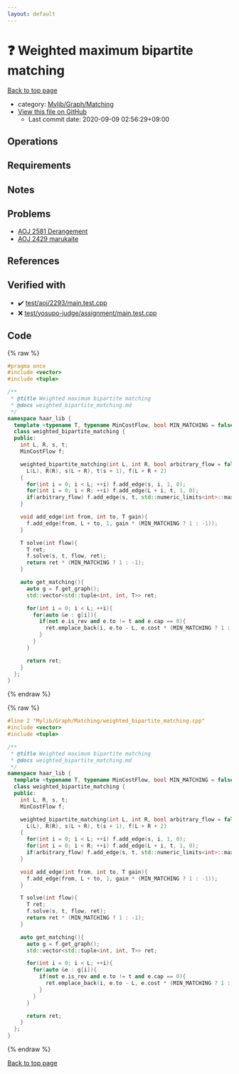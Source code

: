 ```yaml
---
layout: default
---
```


<!-- mathjax config similar to math.stackexchange -->
<script type="text/javascript" async
  src="https://cdnjs.cloudflare.com/ajax/libs/mathjax/2.7.5/MathJax.js?config=TeX-MML-AM_CHTML">
</script>
<script type="text/x-mathjax-config">
  MathJax.Hub.Config({
    TeX: { equationNumbers: { autoNumber: "AMS" }},
    tex2jax: {
      inlineMath: [ ['$','$'] ],
      processEscapes: true
    },
    "HTML-CSS": { matchFontHeight: false },
    displayAlign: "left",
    displayIndent: "2em"
  });
</script>

<script type="text/javascript" src="https://cdnjs.cloudflare.com/ajax/libs/jquery/3.4.1/jquery.min.js"></script>
<script src="https://cdn.jsdelivr.net/npm/jquery-balloon-js@1.1.2/jquery.balloon.min.js" integrity="sha256-ZEYs9VrgAeNuPvs15E39OsyOJaIkXEEt10fzxJ20+2I=" crossorigin="anonymous"></script>
<script type="text/javascript" src="../../../../assets/js/copy-button.js"></script>
<link rel="stylesheet" href="../../../../assets/css/copy-button.css" />


# :question: Weighted maximum bipartite matching

<a href="../../../../index.html">Back to top page</a>

* category: <a href="../../../../index.html#65eb1c5db2b1bd726d58cf661f149e7c">Mylib/Graph/Matching</a>
* <a href="{{ site.github.repository_url }}/blob/master/Mylib/Graph/Matching/weighted_bipartite_matching.cpp">View this file on GitHub</a>
    - Last commit date: 2020-09-09 02:56:29+09:00




## Operations

## Requirements

## Notes

## Problems

- [AOJ 2581 Derangement](http://judge.u-aizu.ac.jp/onlinejudge/description.jsp?id=2581)
- [AOJ 2429 marukaite](http://judge.u-aizu.ac.jp/onlinejudge/description.jsp?id=2429)

## References


## Verified with

* :heavy_check_mark: <a href="../../../../verify/test/aoj/2293/main.test.cpp.html">test/aoj/2293/main.test.cpp</a>
* :x: <a href="../../../../verify/test/yosupo-judge/assignment/main.test.cpp.html">test/yosupo-judge/assignment/main.test.cpp</a>


## Code

<a id="unbundled"></a>
{% raw %}
```cpp
#pragma once
#include <vector>
#include <tuple>

/**
 * @title Weighted maximum bipartite matching
 * @docs weighted_bipartite_matching.md
 */
namespace haar_lib {
  template <typename T, typename MinCostFlow, bool MIN_MATCHING = false>
  class weighted_bipartite_matching {
  public:
    int L, R, s, t;
    MinCostFlow f;

    weighted_bipartite_matching(int L, int R, bool arbitrary_flow = false):
      L(L), R(R), s(L + R), t(s + 1), f(L + R + 2)
    {
      for(int i = 0; i < L; ++i) f.add_edge(s, i, 1, 0);
      for(int i = 0; i < R; ++i) f.add_edge(L + i, t, 1, 0);
      if(arbitrary_flow) f.add_edge(s, t, std::numeric_limits<int>::max(), 0);
    }

    void add_edge(int from, int to, T gain){
      f.add_edge(from, L + to, 1, gain * (MIN_MATCHING ? 1 : -1));
    }

    T solve(int flow){
      T ret;
      f.solve(s, t, flow, ret);
      return ret * (MIN_MATCHING ? 1 : -1);
    }

    auto get_matching(){
      auto g = f.get_graph();
      std::vector<std::tuple<int, int, T>> ret;

      for(int i = 0; i < L; ++i){
        for(auto &e : g[i]){
          if(not e.is_rev and e.to != t and e.cap == 0){
            ret.emplace_back(i, e.to - L, e.cost * (MIN_MATCHING ? 1 : -1));
          }
        }
      }

      return ret;
    }
  };
}

```
{% endraw %}

<a id="bundled"></a>
{% raw %}
```cpp
#line 2 "Mylib/Graph/Matching/weighted_bipartite_matching.cpp"
#include <vector>
#include <tuple>

/**
 * @title Weighted maximum bipartite matching
 * @docs weighted_bipartite_matching.md
 */
namespace haar_lib {
  template <typename T, typename MinCostFlow, bool MIN_MATCHING = false>
  class weighted_bipartite_matching {
  public:
    int L, R, s, t;
    MinCostFlow f;

    weighted_bipartite_matching(int L, int R, bool arbitrary_flow = false):
      L(L), R(R), s(L + R), t(s + 1), f(L + R + 2)
    {
      for(int i = 0; i < L; ++i) f.add_edge(s, i, 1, 0);
      for(int i = 0; i < R; ++i) f.add_edge(L + i, t, 1, 0);
      if(arbitrary_flow) f.add_edge(s, t, std::numeric_limits<int>::max(), 0);
    }

    void add_edge(int from, int to, T gain){
      f.add_edge(from, L + to, 1, gain * (MIN_MATCHING ? 1 : -1));
    }

    T solve(int flow){
      T ret;
      f.solve(s, t, flow, ret);
      return ret * (MIN_MATCHING ? 1 : -1);
    }

    auto get_matching(){
      auto g = f.get_graph();
      std::vector<std::tuple<int, int, T>> ret;

      for(int i = 0; i < L; ++i){
        for(auto &e : g[i]){
          if(not e.is_rev and e.to != t and e.cap == 0){
            ret.emplace_back(i, e.to - L, e.cost * (MIN_MATCHING ? 1 : -1));
          }
        }
      }

      return ret;
    }
  };
}

```
{% endraw %}

<a href="../../../../index.html">Back to top page</a>

